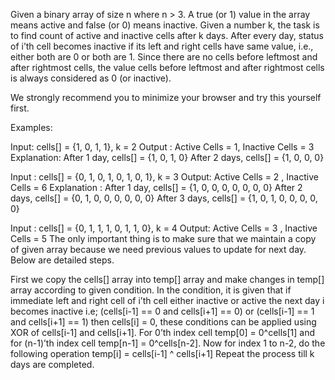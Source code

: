 Given a binary array of size n where n > 3. A true (or 1) value in the array means active and false (or 0) means inactive. Given a number k, the task is to find count of active and inactive cells after k days. After every day, status of i’th cell becomes inactive if its left and right cells have same value, i.e., either both are 0 or both are 1.
Since there are no cells before leftmost and after rightmost cells, the value cells before leftmost and after rightmost cells is always considered as 0 (or inactive).

We strongly recommend you to minimize your browser and try this yourself first.

Examples:

Input: cells[] = {1, 0, 1, 1}, k = 2
Output : Active Cells = 1, Inactive Cells = 3
Explanation: After 1 day, cells[] = {1, 0, 1, 0}
             After 2 days, cells[] = {1, 0, 0, 0}

Input : cells[] = {0, 1, 0, 1, 0, 1, 0, 1},  k = 3
Output: Active Cells = 2 , Inactive Cells = 6
Explanation :
After 1 day, cells[] = {1, 0, 0, 0, 0, 0, 0, 0}
After 2 days, cells[] = {0, 1, 0, 0, 0, 0, 0, 0}
After 3 days, cells[] =  {1, 0, 1, 0, 0, 0, 0, 0}

Input : cells[] = {0, 1, 1, 1, 0, 1, 1, 0},  k = 4
Output: Active Cells = 3 , Inactive Cells = 5
The only important thing is to make sure that we maintain a copy of given array because we need previous values to update for next day. Below are detailed steps.

First we copy the cells[] array into temp[] array and make changes in temp[] array according to given condition.
In the condition, it is given that if immediate left and right cell of i’th cell either inactive or active the next day i becomes inactive i.e; (cells[i-1] == 0 and cells[i+1] == 0) or (cells[i-1] == 1 and cells[i+1] == 1) then cells[i] = 0, these conditions can be applied using XOR of cells[i-1] and cells[i+1].
For 0’th index cell temp[0] = 0^cells[1] and for (n-1)’th index cell temp[n-1] = 0^cells[n-2].
Now for index 1 to n-2, do the following operation temp[i] = cells[i-1] ^ cells[i+1]
Repeat the process till k days are completed.

